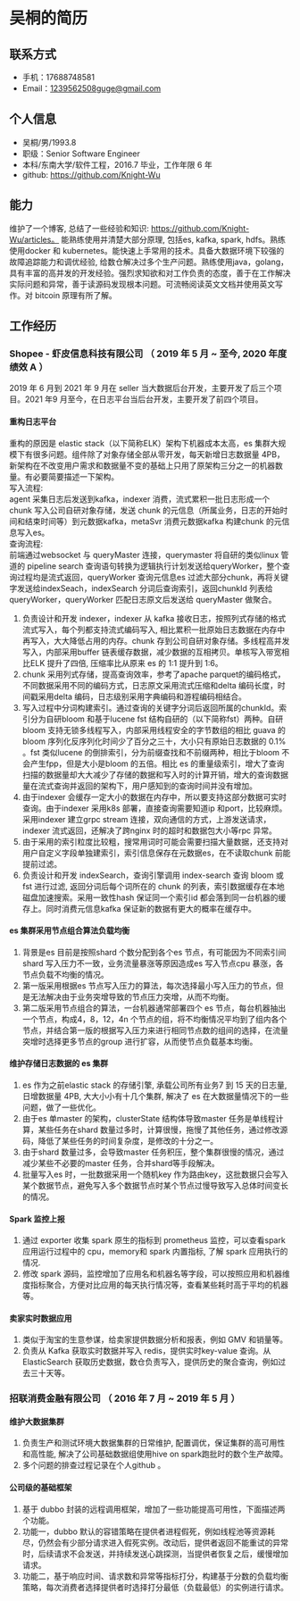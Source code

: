 # 吴桐的简历
## 联系方式
- 手机：17688748581
- Email：1239562508guge@gmail.com
 
## 个人信息
 - 吴桐/男/1993.8
 - 职级：Senior Software Engineer
 - 本科/东南大学/软件工程，2016.7 毕业，工作年限 6 年
 - github: https://github.com/Knight-Wu
 
## 能力
维护了一个博客, 总结了一些经验和知识: https://github.com/Knight-Wu/articles。 能熟练使用并清楚大部分原理, 包括es, kafka, spark, hdfs。熟练使用docker 和 kubernetes。能快速上手常用的技术。具备大数据环境下较强的故障追踪能力和调优经验, 给数仓解决过多个生产问题。熟练使用java，golang，具有丰富的高并发的开发经验。强烈求知欲和对工作负责的态度，善于在工作解决实际问题和异常，善于读源码发现根本问题。可流畅阅读英文文档并使用英文写作。对 bitcoin 原理有所了解。
 
## 工作经历
 
### Shopee - 虾皮信息科技有限公司 （ 2019 年 5 月 ~  至今, 2020 年度绩效 A ）
2019 年 6 月到 2021 年 9 月在 seller 当大数据后台开发，主要开发了后三个项目。2021 年9 月至今，在日志平台当后台开发，主要开发了前四个项目。
#### 重构日志平台
重构的原因是 elastic stack（以下简称ELK）架构下机器成本太高，es 集群大规模下有很多问题。组件除了对象存储全部从零开发，每天新增日志数据量 4PB，新架构在不改变用户需求和数据量不变的基础上只用了原架构三分之一的机器数量。有必要简要描述一下架构。</br>
写入流程:</br>
agent 采集日志后发送到kafka，indexer 消费，流式累积一批日志形成一个chunk 写入公司自研对象存储，发送 chunk 的元信息（所属业务，日志的开始时间和结束时间等）到元数据kafka，metaSvr 消费元数据kafka 构建chunk 的元信息写入es。</br>
查询流程:</br>
前端通过websocket 与 queryMaster 连接，querymaster 将自研的类似linux 管道的 pipeline search 查询语句转换为逻辑执行计划发送给queryWorker，整个查询过程均是流式返回，queryWorker 查询元信息es 过滤大部分chunk，再将关键字发送给indexSeach，indexSearch 分词后查询索引，返回chunkId 列表给queryWorker，queryWorker 匹配日志原文后发送给 queryMaster 做聚合。
</br>

1. 负责设计和开发 indexer，indexer 从 kafka 接收日志，按照列式存储的格式流式写入，每个列都支持流式编码写入, 相比累积一批原始日志数据在内存中再写入，大大降低占用的内存。chunk 存到公司自研对象存储。多线程高并发写入，内部采用buffer 链表缓存数据，减少数据的互相拷贝。单核写入带宽相比ELK 提升了四倍, 压缩率比从原来 es 的 1:1 提升到 1:6。
2. chunk 采用列式存储，提高查询效率，参考了apache parquet的编码格式，不同数据采用不同的编码方式，日志原文采用流式压缩和delta 编码长度，时间戳采用delta 编码，日志级别采用字典编码和游程编码相结合。
3. 写入过程中分词构建索引。通过查询的关键字分词后返回所属的chunkId。索引分为自研bloom 和基于lucene fst 结构自研的（以下简称fst）两种。自研 bloom 支持无锁多线程写入，内部采用线程安全的字节数组的相比 guava 的bloom 序列化反序列化时间少了百分之三十，大小只有原始日志数据的 0.1% 。fst 类似lucene 的倒排索引，分为前缀查找和不前缀两种，相比于bloom 不会产生fpp，但是大小是bloom 的五倍。相比 es 的重量级索引，增大了查询扫描的数据量却大大减少了存储的数据和写入时的计算开销，增大的查询数据量在流式查询并返回的架构下，用户感知到的查询时间并没有增加。
4. 由于indexer 会缓存一定大小的数据在内存中，所以要支持这部分数据可实时查询。由于indexer 采用k8s 部署，直接查询需要知道ip 和port，比较麻烦。采用indexer 建立grpc stream 连接，双向通信的方式，上游发送请求，indexer 流式返回，还解决了跨nginx 时的超时和数据包大小等rpc 异常。
5. 由于采用的索引粒度比较粗，搜常用词时可能会需要扫描大量数据，还支持对用户自定义字段单独建索引，索引信息保存在元数据es，在不读取chunk 前能提前过滤。
6. 负责设计和开发 indexSearch，查询引擎调用 index-search 查询 bloom 或 fst 进行过滤, 返回分词后每个词所在的 chunk 的列表，索引数据缓存在本地磁盘加速搜索。采用一致性hash 保证同一个索引id 都会落到同一台机器的缓存上。同时消费元信息kafka 保证新的数据有更大的概率在缓存中。
 
#### es 集群采用节点组合算法负载均衡
1. 背景是es 目前是按照shard 个数分配到各个es 节点，有可能因为不同索引间shard 写入压力不一致，业务流量暴涨等原因造成es 写入节点cpu 暴涨，各节点负载不均衡的情况。
2. 第一版采用根据es 节点写入压力的算法，每次选择最小写入压力的节点，但是无法解决由于业务突增导致的节点压力突增，从而不均衡。
3. 第二版采用节点组合的算法，一台机器通常部署四个 es 节点，每台机器抽出一个节点，构成4，8，12，4n 个节点的组，将不均衡情况平均到了组内各个节点，并结合第一版的根据写入压力来进行相同节点数的组间的选择，在流量突增时选择更多节点的group 进行扩容，从而使节点负载基本均衡。
 
#### 维护存储日志数据的 es 集群
1. es 作为之前elastic stack 的存储引擎, 承载公司所有业务7 到 15 天的日志量, 日增数据量 4PB, 大大小小有十几个集群, 解决了 es 在大数据量情况下的一些问题，做了一些优化。
2. 由于es 单master 的架构，clusterState 结构体导致master 任务是单线程计算，某些任务在shard 数量过多时，计算很慢，拖慢了其他任务，通过修改源码，降低了某些任务的时间复杂度，是修改的十分之一。
3. 由于shard 数量过多，会导致master 任务积压，整个集群很慢的情况，通过减少某些不必要的master 任务，合并shard等手段解决。
4. 批量写入es 时，一批数据采用一个随机key 作为路由key，这批数据只会写入某个数据节点，避免写入多个数据节点时某个节点过慢导致写入总体时间变长的情况。
 
#### Spark 监控上报
1. 通过 exporter 收集 spark 原生的指标到 prometheus 监控，可以查看spark 应用运行过程中的 cpu，memory和 spark 内置指标, 了解 spark 应用执行的情况.
2. 修改 spark 源码，监控增加了应用名和机器名等字段，可以按照应用和机器维度指标聚合，方便对比应用的每天执行情况等，查看某些耗时高于平均的机器等。
 
#### 卖家实时数据应用
1. 类似于淘宝的生意参谋，给卖家提供数据分析和报表，例如 GMV 和销量等。
2. 负责从 Kafka 获取实时数据并写入 redis，提供实时key-value 查询。从 ElasticSearch 获取历史数据，数仓负责写入，提供历史的聚合查询，例如过去三十天等。
 
### 招联消费金融有限公司 （ 2016 年 7 月 ~ 2019 年 5 月 ）
#### 维护大数据集群
1. 负责生产和测试环境大数据集群的日常维护, 配置调优，保证集群的高可用性和高性能, 解决了公司基础数据组使用hive on spark跑批时的数个生产故障。
2. 多个问题的排查过程记录在个人github 。
 
#### 公司级的基础框架
1. 基于 dubbo 封装的远程调用框架，增加了一些功能提高可用性，下面描述两个功能。
2. 功能一，dubbo 默认的容错策略在提供者进程假死，例如线程池等资源耗尽，仍然会有少部分请求进入假死实例。改动后，提供者返回不能重试的异常时，后续请求不会发送，并持续发送心跳探测，当提供者恢复之后，缓慢增加请求。
3. 功能二，基于响应时间、请求数和异常等指标打分，构建基于分数的负载均衡策略，每次消费者选择提供者时选择打分最低（负载最低）的实例进行请求。
 
 

